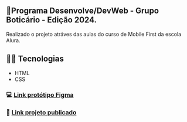 ﻿## 📅Programa Desenvolve/DevWeb - Grupo Boticário - Edição 2024. 
Realizado o projeto atráves das aulas do curso de Mobile First da escola Alura.

## 👩‍💻 Tecnologias
- HTML
- CSS

### 💻 [Link protótipo Figma](https://www.figma.com/file/eQ2hG9neyQo8J6vx8XUkkY/AluraBooks-(Copy)?type=design&node-id=37%3A94&mode=design&t=IUEse8zjSdb1vLzh-1)

### 🚀 [Link projeto publicado](https://alurabooks-desenvolve.vercel.app/)

